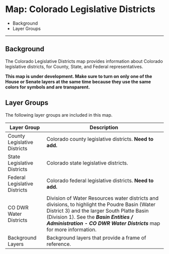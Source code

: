 # Map: Colorado Legislative Districts

* Background
* Layer Groups

---------------

## Background

The Colorado Legislative Districts map provides information about Colorado legislative districts,
for County, State, and Federal representatives.

**This map is under development.  Make sure to turn on only one of the House or Senate layers at the same time
because they use the same colors for symbols and are transparent.**

## Layer Groups

The following layer groups are included in this map.

| **Layer Group** | **Description** |
| -- | -- |
| County Legislative Districts | Colorado county legislative districts. **Need to add.**|
| State Legislative Districts | Colorado state legislative districts. |
| Federal Legislative Districts | Colorado federal legislative districts. **Need to add.**|
| CO DWR Water Districts | Division of Water Resources water districts and divisions, to highlight the Poudre Basin (Water District 3) and the larger South Platte Basin (Division 1).  See the ***Basin Entities / Administration - CO DWR Water Districts*** map for more information. |
| Background Layers | Background layers that provide a frame of reference. |
